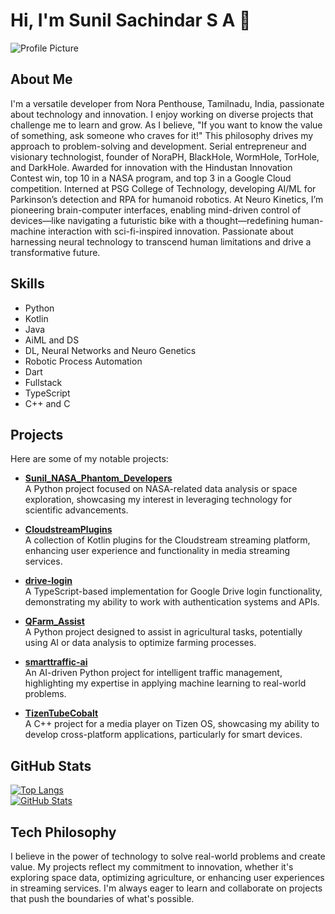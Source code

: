 # Hi, I'm Sunil Sachindar S A 👋

![Profile Picture](https://github.com/imbackwithrampage.png?size=200)

## About Me
I'm a versatile developer from Nora Penthouse, Tamilnadu, India, passionate about technology and innovation. I enjoy working on diverse projects that challenge me to learn and grow. As I believe, "If you want to know the value of something, ask someone who craves for it!" This philosophy drives my approach to problem-solving and development. Serial entrepreneur and visionary technologist, founder of NoraPH, BlackHole, WormHole, TorHole, and DarkHole. Awarded for innovation with the Hindustan Innovation Contest win, top 10 in a NASA program, and top 3 in a Google Cloud competition. Interned at PSG College of Technology, developing AI/ML for Parkinson’s detection and RPA for humanoid robotics. At Neuro Kinetics, I’m pioneering brain-computer interfaces, enabling mind-driven control of devices—like navigating a futuristic bike with a thought—redefining human-machine interaction with sci-fi-inspired innovation. Passionate about harnessing neural technology to transcend human limitations and drive a transformative future.

## Skills
- Python
- Kotlin
- Java
- AiML and DS
- DL, Neural Networks and Neuro Genetics
- Robotic Process Automation
- Dart
- Fullstack 
- TypeScript
- C++ and C

## Projects
Here are some of my notable projects:

- **[Sunil_NASA_Phantom_Developers](https://github.com/imbackwithrampage/Sunil_NASA_Phantom_Developers)**  
  A Python project focused on NASA-related data analysis or space exploration, showcasing my interest in leveraging technology for scientific advancements.

- **[CloudstreamPlugins](https://github.com/imbackwithrampage/CloudstreamPlugins)**  
  A collection of Kotlin plugins for the Cloudstream streaming platform, enhancing user experience and functionality in media streaming services.

- **[drive-login](https://github.com/imbackwithrampage/drive-login)**  
  A TypeScript-based implementation for Google Drive login functionality, demonstrating my ability to work with authentication systems and APIs.

- **[QFarm_Assist](https://github.com/imbackwithrampage/QFarm_Assist)**  
  A Python project designed to assist in agricultural tasks, potentially using AI or data analysis to optimize farming processes.

- **[smarttraffic-ai](https://github.com/imbackwithrampage/smarttraffic-ai)**  
  An AI-driven Python project for intelligent traffic management, highlighting my expertise in applying machine learning to real-world problems.

- **[TizenTubeCobalt](https://github.com/imbackwithrampage/TizenTubeCobalt)**  
  A C++ project for a media player on Tizen OS, showcasing my ability to develop cross-platform applications, particularly for smart devices.

## GitHub Stats
[![Top Langs](https://github-readme-stats.vercel.app/api/top-langs/?username=imbackwithrampage)](https://github.com/anuraghazra/github-readme-stats)  
[![GitHub Stats](https://github-readme-stats.vercel.app/api?username=imbackwithrampage)](https://github.com/anuraghazra/github-readme-stats)

## Tech Philosophy
I believe in the power of technology to solve real-world problems and create value. My projects reflect my commitment to innovation, whether it's exploring space data, optimizing agriculture, or enhancing user experiences in streaming services. I'm always eager to learn and collaborate on projects that push the boundaries of what's possible.

